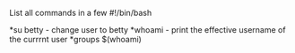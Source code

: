 List all commands in a few
#!/bin/bash

*su betty - change user to betty
*whoami - print the effective username of the currrnt user
*groups $(whoami) 
